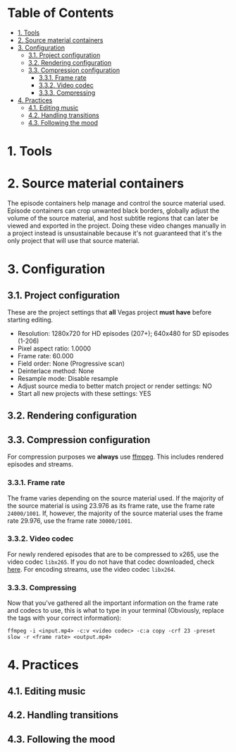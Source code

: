 # Table of Contents
- [1. Tools](#1-tools)
- [2. Source material containers](#2-source-material-containers)
- [3. Configuration](#3-configuration)
  * [3.1. Project configuration](#31-project-configuration)
  * [3.2. Rendering configuration](#32-rendering-configuration)
  * [3.3. Compression configuration](#33-compression-configuration)
    + [3.3.1. Frame rate](#331-frame-rate)
    + [3.3.2. Video codec](#332-video-codec)
    + [3.3.3. Compressing](#333-compressing)
- [4. Practices](#4-practices)
  * [4.1. Editing music](#41-editing-music)
  * [4.2. Handling transitions](#42-handling-transitions)
  * [4.3. Following the mood](#43-following-the-mood)

# 1. Tools
# 2. Source material containers
The episode containers help manage and control the source material used. Episode containers can crop unwanted black borders, globally adjust the volume of the source material, and host subtitle regions that can later be viewed and exported in the project. Doing these video changes manually in a project instead is unsustainable because it's not guaranteed that it's the only project that will use that source material.

# 3. Configuration
## 3.1. Project configuration
These are the project settings that **all** Vegas project **must have** before starting editing.

- Resolution: 1280x720 for HD episodes (207+); 640x480 for SD episodes (1-206)
- Pixel aspect ratio: 1.0000
- Frame rate: 60.000
- Field order: None (Progressive scan)
- Deinterlace method: None
- Resample mode: Disable resample
- Adjust source media to better match project or render settings: NO
- Start all new projects with these settings: YES

## 3.2. Rendering configuration

## 3.3. Compression configuration
For compression purposes we **always** use [ffmpeg](https://www.ffmpeg.org/download.html). This includes rendered episodes and streams.

### 3.3.1. Frame rate
The frame varies depending on the source material used. If the majority of the source material is using 23.976 as its frame rate, use the frame rate `24000/1001`. If, however, the majority of the source material uses the frame rate 29.976, use the frame rate `30000/1001`.

### 3.3.2. Video codec
For newly rendered episodes that are to be compressed to x265, use the video codec `libx265`. If you do not have that codec downloaded, check [here](https://trac.ffmpeg.org/wiki/Encode/H.265). For encoding streams, use the video codec `libx264`.


### 3.3.3. Compressing
Now that you've gathered all the important information on the frame rate and codecs to use, this is what to type in your terminal (Obviously, replace the tags with your correct information):

```ffmpeg -i <input.mp4> -c:v <video codec> -c:a copy -crf 23 -preset slow -r <frame rate> <output.mp4>```

# 4. Practices
## 4.1. Editing music
## 4.2. Handling transitions
## 4.3. Following the mood
